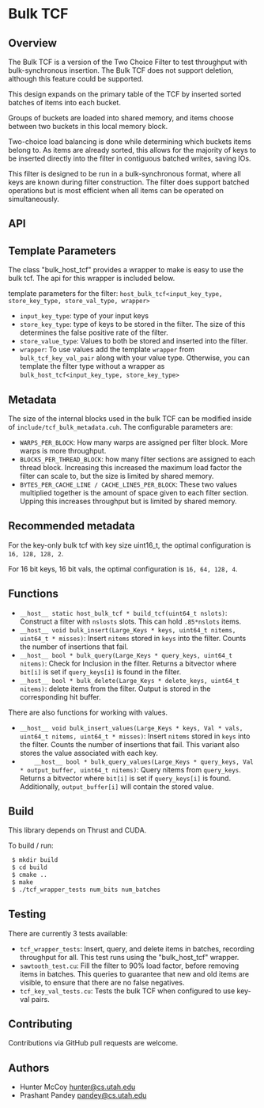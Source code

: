 # Bulk TCF


Overview
--------

 The Bulk TCF is a version of the Two Choice Filter to test throughput with bulk-synchronous insertion. The Bulk TCF does not support deletion, although this feature could be supported.

 This design expands on the primary table of the TCF by inserted sorted batches of items into each bucket.

 Groups of buckets are loaded into shared memory, and items choose between two buckets in this local memory block. 

 Two-choice load balancing is done while determining which buckets items belong to. As items are already sorted, this allows for the majority of keys to be inserted directly into the filter in contiguous batched writes, saving IOs.

 This filter is designed to be run in a bulk-synchronous format, where all keys are known during filter construction. The filter does support batched operations but is most efficient when all items can be operated on simultaneously.


API
--------


Template Parameters
--------
The class "bulk_host_tcf" provides a wrapper to make is easy to use the bulk tcf. The api for this wrapper is included below.

template parameters for the filter: `host_bulk_tcf<input_key_type, store_key_type, store_val_type, wrapper>`
* `input_key_type`: type of your input keys
* `store_key_type`: type of keys to be stored in the filter. The size of this determines the false positive rate of the filter.
* `store_value_type`: Values to both be stored and inserted into the filter.
* `wrapper`: To use values add the template `wrapper` from `bulk_tcf_key_val_pair` along with your value type. Otherwise, you can template the filter type without a wrapper as `bulk_host_tcf<input_key_type, store_key_type>`


Metadata
--------

The size of the internal blocks used in the bulk TCF can be modified inside of `include/tcf_bulk_metadata.cuh`. The configurable parameters are:

* `WARPS_PER_BLOCK`: How many warps are assigned per filter block. More warps is more throughput.
* `BLOCKS_PER_THREAD_BLOCK`: how many filter sections are assigned to each thread block. Increasing this increased the maximum load factor the filter can scale to, but the size is limited by shared memory.
* `BYTES_PER_CACHE_LINE / CACHE_LINES_PER_BLOCK`: These two values multiplied together is the amount of space given to each filter section. Upping this increases throughput but is limited by shared memory.


Recommended metadata
--------

For the key-only bulk tcf with key size uint16_t, the optimal configuration is `16, 128, 128, 2`.

For 16 bit keys, 16 bit vals, the optimal configuration is `16, 64, 128, 4`.




Functions
--------
* `__host__ static host_bulk_tcf * build_tcf(uint64_t nslots)`: Construct a filter with `nslosts` slots. This can hold `.85*nslots` items.
*  `__host__ void bulk_insert(Large_Keys * keys, uint64_t nitems, uint64_t * misses)`: Insert `nitems` stored in `keys` into the filter. Counts the number of insertions that fail.
* `__host__ bool * bulk_query(Large_Keys * query_keys, uint64_t nitems)`: Check for Inclusion in the filter. Returns a bitvector where `bit[i]` is set if `query_keys[i]` is found in the filter.
* `__host__ bool * bulk_delete(Large_Keys * delete_keys, uint64_t nitems)`: delete items from the filter. Output is stored in the corresponding hit buffer.

There are also functions for working with values.

*  `__host__ void bulk_insert_values(Large_Keys * keys, Val * vals, uint64_t nitems, uint64_t * misses)`: Insert `nitems` stored in `keys` into the filter. Counts the number of insertions that fail. This variant also stores the value associated with each key.
*  `    __host__ bool * bulk_query_values(Large_Keys * query_keys, Val * output_buffer, uint64_t nitems)`: Query nitems from `query_keys`. Returns a bitvector where `bit[i]` is set if `query_keys[i]` is found. Additionally, `output_buffer[i]` will contain the stored value.



Build
-------
This library depends on Thrust and CUDA.

To build / run:
```bash
 $ mkdir build
 $ cd build
 $ cmake ..
 $ make
 $ ./tcf_wrapper_tests num_bits num_batches
```

Testing
-------

There are currently 3 tests available:

* `tcf_wrapper_tests`: Insert, query, and delete items in batches, recording throughput for all. This test runs using the "bulk_host_tcf" wrapper.
* `sawtooth_test.cu`: Fill the filter to 90% load factor, before removing items in batches. This queries to guarantee that new and old items are visible, to ensure that there are no false negatives.
* `tcf_key_val_tests.cu`: Tests the bulk TCF when configured to use key-val pairs.


Contributing
------------
Contributions via GitHub pull requests are welcome.


Authors
-------
- Hunter McCoy <hunter@cs.utah.edu>
- Prashant Pandey <pandey@cs.utah.edu>

